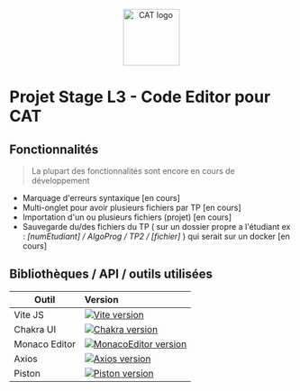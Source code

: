 <p align="center">
  <a href="https://www.cat.savoircoder.fr/accueil/" target="_blank" rel="noopener noreferrer">
    <img width="100" src="https://www.cat.savoircoder.fr/static/moulinette/img/logo/home_logo.png" alt="CAT logo">
  </a>
</p>

# Projet Stage L3 - Code Editor pour CAT

## Fonctionnalités

> La plupart des fonctionnalités sont encore en cours de développement

- Marquage d'erreurs syntaxique \[en cours]
- Multi-onglet pour avoir plusieurs fichiers par TP \[en cours]
- Importation d'un ou plusieurs fichiers (projet) \[en cours]
- Sauvegarde du/des fichiers du TP ( sur un dossier propre a l'étudiant ex : *\[numEtudiant] / AlgoProg / TP2 / \[fichier]* ) qui serait sur un docker \[en cours]

## Bibliothèques / API / outils utilisées

|    Outil      |                                                            Version                                                              |
|---------------|:--------------------------------------------------------------------------------------------------------------------------------|
|    Vite JS    |    [![Vite version](https://img.shields.io/badge/v5.2.10-blue)](https://vitejs.fr/)                                             |
|    Chakra UI  |    [![Chakra version](https://img.shields.io/badge/v2.8.2-blue)](https://v2.chakra-ui.com/docs/components)                      |
| Monaco Editor |    [![MonacoEditor version](https://img.shields.io/badge/v0.48.0-blue)](https://microsoft.github.io/monaco-editor/docs.html)    |
|    Axios      |    [![Axios version](https://img.shields.io/badge/v1.6.8-blue)](https://axios-http.com/fr/docs/intro)                           |
|    Piston     |    [![Piston version](https://img.shields.io/badge/X-blue)](https://piston.readthedocs.io/en/latest/)                           |

